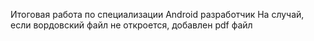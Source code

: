 Итоговая работа по специализации Android разработчик
На случай, если вордовский файл не откроется, добавлен pdf файл
